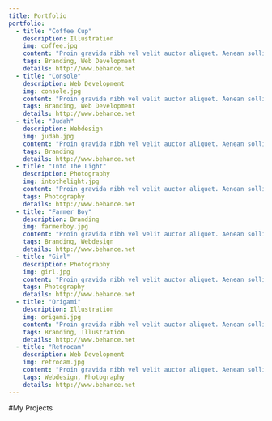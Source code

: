 ```yaml
---
title: Portfolio
portfolio:
  - title: "Coffee Cup"
    description: Illustration
    img: coffee.jpg
    content: "Proin gravida nibh vel velit auctor aliquet. Aenean sollicitudin, lorem quis bibendum auctor, nisi elit consequat ipsum, nec sagittis sem nibh id elit."
    tags: Branding, Web Development
    details: http://www.behance.net
  - title: "Console"
    description: Web Development
    img: console.jpg
    content: "Proin gravida nibh vel velit auctor aliquet. Aenean sollicitudin, lorem quis bibendum auctor, nisi elit consequat ipsum, nec sagittis sem nibh id elit."
    tags: Branding, Web Development
    details: http://www.behance.net
  - title: "Judah"
    description: Webdesign
    img: judah.jpg
    content: "Proin gravida nibh vel velit auctor aliquet. Aenean sollicitudin, lorem quis bibendum auctor, nisi elit consequat ipsum, nec sagittis sem nibh id elit."
    tags: Branding
    details: http://www.behance.net
  - title: "Into The Light"
    description: Photography
    img: intothelight.jpg
    content: "Proin gravida nibh vel velit auctor aliquet. Aenean sollicitudin, lorem quis bibendum auctor, nisi elit consequat ipsum, nec sagittis sem nibh id elit."
    tags: Photography    
    details: http://www.behance.net
  - title: "Farmer Boy"
    description: Branding
    img: farmerboy.jpg
    content: "Proin gravida nibh vel velit auctor aliquet. Aenean sollicitudin, lorem quis bibendum auctor, nisi elit consequat ipsum, nec sagittis sem nibh id elit."
    tags: Branding, Webdesign   
    details: http://www.behance.net
  - title: "Girl"
    description: Photography
    img: girl.jpg
    content: "Proin gravida nibh vel velit auctor aliquet. Aenean sollicitudin, lorem quis bibendum auctor, nisi elit consequat ipsum, nec sagittis sem nibh id elit."
    tags: Photography
    details: http://www.behance.net
  - title: "Origami"
    description: Illustration
    img: origami.jpg
    content: "Proin gravida nibh vel velit auctor aliquet. Aenean sollicitudin, lorem quis bibendum auctor, nisi elit consequat ipsum, nec sagittis sem nibh id elit."
    tags: Branding, Illustration  
    details: http://www.behance.net
  - title: "Retrocam"
    description: Web Development
    img: retrocam.jpg
    content: "Proin gravida nibh vel velit auctor aliquet. Aenean sollicitudin, lorem quis bibendum auctor, nisi elit consequat ipsum, nec sagittis sem nibh id elit."
    tags: Webdesign, Photography   
    details: http://www.behance.net   
---
```

#My Projects
